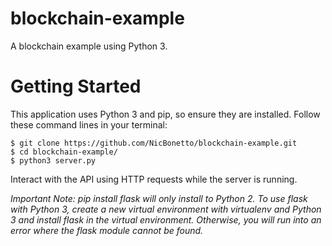 # blockchain-example
A blockchain example using Python 3.

# Getting Started
This application uses Python 3 and pip, so ensure they are installed. Follow these command lines in your terminal:

```
$ git clone https://github.com/NicBonetto/blockchain-example.git
$ cd blockchain-example/
$ python3 server.py
```

Interact with the API using HTTP requests while the server is running.

*Important Note: pip install flask will only install to Python 2. To use flask with Python 3, create a new virtual environment with virtualenv and Python 3 and install flask in the virtual environment. Otherwise, you will run into an error where the flask module cannot be found.*
